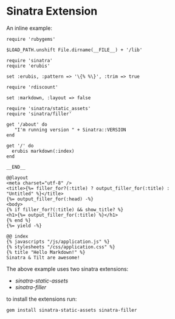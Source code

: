 # Sinatra Extension

An inline example:

    require 'rubygems'

    $LOAD_PATH.unshift File.dirname(__FILE__) + '/lib'

    require 'sinatra'
    require 'erubis'

    set :erubis, :pattern => '\{% %\}', :trim => true

    require 'rdiscount'

    set :markdown, :layout => false

    require 'sinatra/static_assets'
    require 'sinatra/filler'

    get '/about' do
       "I'm running version " + Sinatra::VERSION
    end

    get '/' do
      erubis markdown(:index)
    end

    __END__

    @@layout
    <meta charset="utf-8" />
    <title>{%= filler_for?(:title) ? output_filler_for(:title) : "Untitled" %}</title>
    {%= output_filler_for(:head) -%}
    <body>
    {% if filler_for?(:title) && show_title? %}
    <h1>{%= output_filler_for(:title) %}</h1>
    {% end %}
    {%= yield -%}

    @@ index
    {% javascripts "/js/application.js" %}
    {% stylesheets "/css/application.css" %}
    {% title "Hello Markdown!" %}
    Sinatra & Tilt are awesome!

The above example uses two sinatra extensions:

* *sinatra-static-assets*
* *sinatra-filler*

to install the extensions run:

    gem install sinatra-static-assets sinatra-filler
